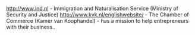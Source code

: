 http://www.ind.nl - Immigration and Naturalisation Service (Ministry of Security and Justice)
http://www.kvk.nl/englishwebsite/ - The Chamber of Commerce (Kamer van Koophandel) - has a mission to help entrepreneurs with their business..
